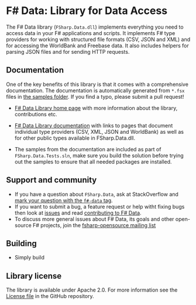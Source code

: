 # F# Data: Library for Data Access

The F# Data library (`FSharp.Data.dll`) implements everything you need to access data in your F# applications 
and scripts. It implements F# type providers for working with structured file formats (CSV, JSON and XML) and 
for accessing the WorldBank and Freebase data. It also includes helpers for parsing JSON files and for sending HTTP requests.

## Documentation 

One of the key benefits of this library is that it comes with a comprehensive documentation. The documentation is 
automatically generated from `*.fsx` files in [the samples folder][2]. If you find a typo, please submit a pull request! 

 - [F# Data Library home page][3] with more information about the library, contributions etc.
 - [F# Data Library documentation][4] with links to pages that document individual type providers 
   (CSV, XML, JSON and WorldBank) as well as for other public types available in FSharp.Data.dll. 

 - The samples from the documentation are included as part of `FSharp.Data.Tests.sln`, make sure you build the
solution before trying out the samples to ensure that all needed packages are installed.

## Support and community

 - If you have a question about `FSharp.Data`, ask at StackOverflow and [mark your question with the `f#-data` tag](http://stackoverflow.com/questions/tagged/f%23-data). 
 - If you want to submit a bug, a feature request or help witht fixing bugs then look at [issues](https://github.com/fsharp/FSharp.Data/issues) and read [contributing to F# Data](http://fsharp.github.io/FSharp.Data/contributing.html).
 - To discuss more general issues about F# Data, its goals and other open-source F# projects, join the [fsharp-opensource mailing list](http://groups.google.com/group/fsharp-opensource)

## Building

- Simply build

## Library license

The library is available under Apache 2.0. For more information see the [License file][1] in the GitHub repository.

 [1]: https://github.com/fsharp/FSharp.Data/blob/master/LICENSE.md
 [2]: https://github.com/fsharp/FSharp.Data/tree/master/samples
 [3]: http://fsharp.github.io/FSharp.Data/
 [4]: http://fsharp.github.io/FSharp.Data/fsharpdata.html
